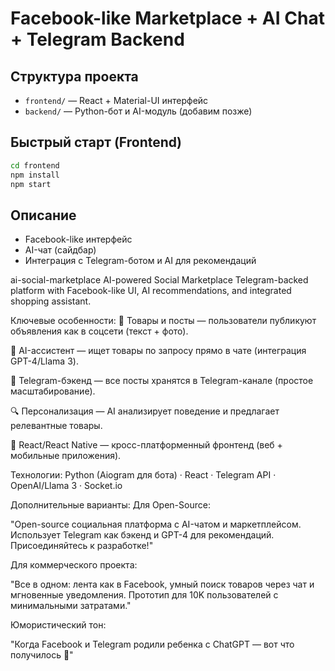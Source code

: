# Facebook-like Marketplace + AI Chat + Telegram Backend

## Структура проекта

- `frontend/` — React + Material-UI интерфейс
- `backend/` — Python-бот и AI-модуль (добавим позже)

## Быстрый старт (Frontend)

```bash
cd frontend
npm install
npm start
```

## Описание

- Facebook-like интерфейс
- AI-чат (сайдбар)
- Интеграция с Telegram-ботом и AI для рекомендаций 


ai-social-marketplace
AI-powered Social Marketplace Telegram-backed platform with Facebook-like UI, AI recommendations, and integrated shopping assistant.

Ключевые особенности: 🛒 Товары и посты — пользователи публикуют объявления как в соцсети (текст + фото).

🤖 AI-ассистент — ищет товары по запросу прямо в чате (интеграция GPT-4/Llama 3).

📱 Telegram-бэкенд — все посты хранятся в Telegram-канале (простое масштабирование).

🔍 Персонализация — AI анализирует поведение и предлагает релевантные товары.

🚀 React/React Native — кросс-платформенный фронтенд (веб + мобильные приложения).

Технологии: Python (Aiogram для бота) · React · Telegram API · OpenAI/Llama 3 · Socket.io

Дополнительные варианты: Для Open-Source:

"Open-source социальная платформа с AI-чатом и маркетплейсом. Использует Telegram как бэкенд и GPT-4 для рекомендаций. Присоединяйтесь к разработке!"

Для коммерческого проекта:

"Все в одном: лента как в Facebook, умный поиск товаров через чат и мгновенные уведомления. Прототип для 10K пользователей с минимальными затратами."

Юмористический тон:

"Когда Facebook и Telegram родили ребенка с ChatGPT — вот что получилось 🚀"